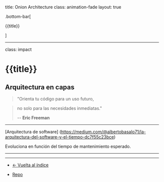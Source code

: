 title: Onion Architecture
class: animation-fade
layout: true

.bottom-bar[

{{title}}

]

---

class: impact

# {{title}}

## Arquitectura en capas

> "Orienta tu código para un uso futuro,

> no solo para las necesidades inmediatas."
>
> -- **Eric Freeman**

---

[Arquitectura de software] (https://medium.com/@albertobasalo71/la-arquitectura-del-software-y-el-tiempo-dc7f55c23bce)

Evoluciona en función del tiempo de mantenimiento esperado.

---




---


- [<- Vuelta al índice ](./)

- [Repo](https://github.com/AcademiaBinaria/clean-software-architecture)
